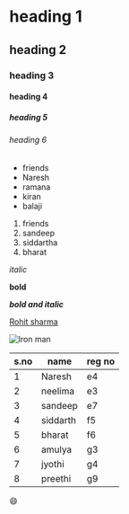# heading 1
## heading 2
### heading 3
#### heading 4
##### heading 5
###### heading 6

* friends
 * Naresh
 * ramana
 * kiran
 * balaji

1. friends
  1. sandeep
  2. siddartha
  3. bharat
  
*italic*

**bold**

***bold and italic***

[Rohit sharma](https://thecricketlounge.com/wp-content/uploads/2021/03/Virat_Kohli_Rohit_Sharma_PTI.jpg)

![Iron man](https://cdn.mos.cms.futurecdn.net/aTK8YBkBAbqCSzNGxt8adL-1200-80.jpg)

s.no|name|reg no
----|----|------
1|Naresh|e4
2|neelima|e3
3|sandeep|e7
4|siddarth|f5
5|bharat|f6
6|amulya|g3
7|jyothi|g4
8|preethi|g9

:smile:
